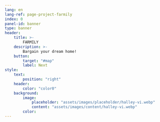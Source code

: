 ```yaml
---
lang: en
lang-ref: page-project-farmily
index: 0
panel-id: banner
type: banner
header:
    title: >-
        FARMILY
    description: >-
        Bargain your dream home!
    button:
        target: "#map"
        label: Next
style:
    text:
        position: "right"
    header:
        color: "color0"
    background:
        image:
            placeholder: "assets/images/placeholder/halley-vi.webp"
            content: "assets/images/content/halley-vi.webp"
        color:
---
```


